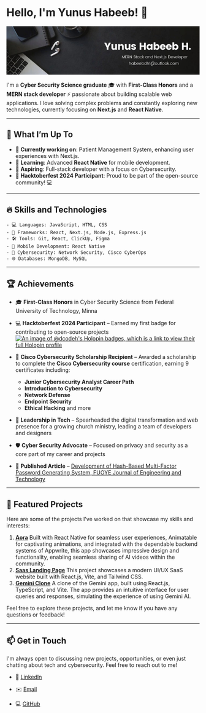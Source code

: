 # Hello, I'm Yunus Habeeb! 👋

![Profile Banner](https://github.com/d-code-h/d-code-h/blob/main/assets/banner.jpg)

I'm a **Cyber Security Science graduate** 🎓 with **First-Class Honors** and a **MERN stack developer** ⚡️ passionate about building scalable web applications. I love solving complex problems and constantly exploring new technologies, currently focusing on **Next.js** and **React Native**.

---

## 🚀 What I’m Up To

- 🔭 **Currently working on**: Patient Management System, enhancing user experiences with Next.js.
- 🌱 **Learning**: Advanced **React Native** for mobile development.
- 💼 **Aspiring**: Full-stack developer with a focus on Cybersecurity.
- 🎉 **Hacktoberfest 2024 Participant**: Proud to be part of the open-source community! 💻

---

## 🔥 Skills and Technologies

```
- 💻 Languages: JavaScript, HTML, CSS
- 🔧 Frameworks: React, Next.js, Node.js, Express.js
- 🛠️ Tools: Git, React, ClickUp, Figma
- 📱 Mobile Development: React Native
- 🔐 Cybersecurity: Network Security, Cisco CyberOps
- 🌐 Databases: MongoDB, MySQL
```

---

## 🏆 Achievements

- 🎓 **First-Class Honors** in Cyber Security Science from Federal University of Technology, Minna
- 💻 **Hacktoberfest 2024 Participant** – Earned my first badge for contributing to open-source projects
   [![An image of @dcodeh's Holopin badges, which is a link to view their full Holopin profile](https://holopin.me/dcodeh)](https://holopin.io/@dcodeh)

- 🏅 **Cisco Cybersecurity Scholarship Recipient** – Awarded a scholarship to complete the **Cisco Cybersecurity course** certification, earning 9 certificates including:
  - **Junior Cybersecurity Analyst Career Path**
  - **Introduction to Cybersecurity**
  - **Network Defense**
  - **Endpoint Security**
  - **Ethical Hacking** and more
- 🌟 **Leadership in Tech** – Spearheaded the digital transformation and web presence for a growing church ministry, leading a team of developers and designers
- 🛡️ **Cyber Security Advocate** – Focused on privacy and security as a core part of my career and projects
- 📜 **Published Article** – [Development of Hash-Based Multi-Factor Password Generating System, FUOYE Journal of Engineering and Technology](http://journal.engineering.fuoye.edu.ng/index.php/engineer/article/view/1047)

---

## 🚀 Featured Projects

Here are some of the projects I've worked on that showcase my skills and interests:

1. **[Aora](https://github.com/d-code-h/aora)**
   Built with React Native for seamless user experiences, Animatable for captivating animations, and integrated with the dependable backend systems of Appwrite, this app showcases impressive design and functionality, enabling seamless sharing of AI videos within the community.
2. **[Saas Landing Page](https://github.com/d-code-h/saas_landing_page)**
   This project showcases a modern UI/UX SaaS website built with React.js, Vite, and Tailwind CSS.
3. **[Gemini Clone](https://github.com/d-code-h/gemini-clone)**
   A clone of the Gemini app, built using React.js, TypeScript, and Vite. The app provides an intuitive interface for user queries and responses, simulating the experience of using Gemini AI.

Feel free to explore these projects, and let me know if you have any questions or feedback!

---

## 📫 Get in Touch

I'm always open to discussing new projects, opportunities, or even just chatting about tech and cybersecurity. Feel free to reach out to me!

- 💼 [LinkedIn](https://www.linkedin.com/in/d-code-h)
<!-- - 🌐 [Portfolio](https://d-code-h.github.io) _(Coming Soon!)_ -->
- ✉️ [Email](mailto:habeebdh1@outlook.com)
<!-- - 🐦 [Twitter](https://twitter.com/d-code-h) -->
- 💻 [GitHub](https://github.com/d-code-h)
